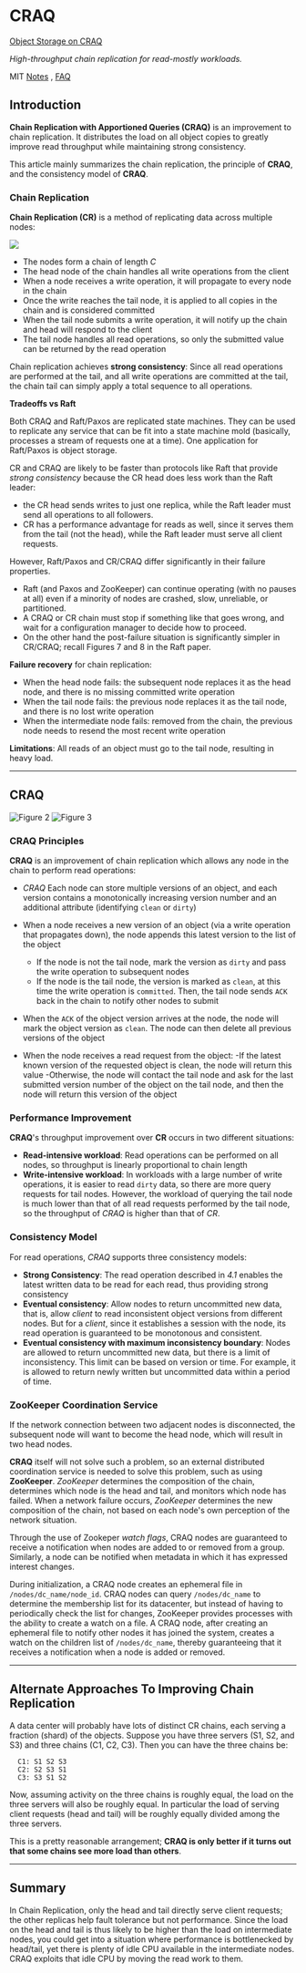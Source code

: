 # CRAQ

[Object Storage on CRAQ](http://nil.csail.mit.edu/6.824/2020/papers/craq.pdf)

*High-throughput chain replication for read-mostly workloads.*

MIT [Notes](http://nil.csail.mit.edu/6.824/2020/notes/l-craq.txt) , [FAQ](http://nil.csail.mit.edu/6.824/2020/papers/craq-faq.txt)

## Introduction

**Chain Replication with Apportioned Queries (CRAQ)** is an improvement to chain replication. It distributes the load on all object copies to greatly improve read throughput while maintaining strong consistency.

This article mainly summarizes the chain replication, the principle of **CRAQ**, and the consistency model of **CRAQ**.

### Chain Replication

**Chain Replication (CR)** is a method of replicating data across multiple nodes:

![](images/craq/figure1.png)

- The nodes form a chain of length *C*
- The head node of the chain handles all write operations from the client
- When a node receives a write operation, it will propagate to every node in the chain
- Once the write reaches the tail node, it is applied to all copies in the chain and is considered committed
- When the tail node submits a write operation, it will notify up the chain and head will respond to the client
- The tail node handles all read operations, so only the submitted value can be returned by the read operation

Chain replication achieves **strong consistency**: Since all read operations are performed at the tail, and all write operations are committed at the tail, the chain tail can simply apply a total sequence to all operations.

**Tradeoffs vs Raft**

Both CRAQ and Raft/Paxos are replicated state machines. They can be used to replicate any service that can be fit into a state machine mold (basically, processes a stream of requests one at a time). One application for Raft/Paxos is object storage.

CR and CRAQ are likely to be faster than protocols like Raft that provide *strong consistency* because the CR head does less work than the Raft leader:

- the CR head sends writes to just one replica, while the Raft leader must send all operations to all followers.
- CR has a performance advantage for reads as well, since it serves them from the tail (not the head), while the Raft leader must serve all client requests.

However, Raft/Paxos and CR/CRAQ differ significantly in their failure properties.

- Raft (and Paxos and ZooKeeper) can continue operating (with no pauses at all) even if a minority of nodes are crashed, slow, unreliable, or partitioned.
- A CRAQ or CR chain must stop if something like that goes wrong, and wait for a configuration manager to decide how to proceed.
- On the other hand the post-failure situation is significantly simpler in CR/CRAQ; recall Figures 7 and 8 in the Raft paper.

**Failure recovery** for chain replication:

- When the head node fails: the subsequent node replaces it as the head node, and there is no missing committed write operation
- When the tail node fails: the previous node replaces it as the tail node, and there is no lost write operation
- When the intermediate node fails: removed from the chain, the previous node needs to resend the most recent write operation

**Limitations**: All reads of an object must go to the tail node, resulting in heavy load.

***

## CRAQ

![Figure 2](images/craq/figure2.png)
![Figure 3](images/craq/figure3.png)

### CRAQ Principles

**CRAQ** is an improvement of chain replication which allows any node in the chain to perform read operations:

- *CRAQ* Each node can store multiple versions of an object, and each version contains a monotonically increasing version number and an additional attribute (identifying `clean` or `dirty`)

- When a node receives a new version of an object (via a write operation that propagates down), the node appends this latest version to the list of the object
  - If the node is not the tail node, mark the version as `dirty` and pass the write operation to subsequent nodes
  - If the node is the tail node, the version is marked as `clean`, at this time the write operation is `committed`. Then, the tail node sends `ACK` back in the chain to notify other nodes to submit
- When the `ACK` of the object version arrives at the node, the node will mark the object version as `clean`. The node can then delete all previous versions of the object
- When the node receives a read request from the object:
  -If the latest known version of the requested object is clean, the node will return this value
  -Otherwise, the node will contact the tail node and ask for the last submitted version number of the object on the tail node, and then the node will return this version of the object

### Performance Improvement

**CRAQ**'s throughput improvement over **CR** occurs in two different situations:

- **Read-intensive workload**: Read operations can be performed on all nodes, so throughput is linearly proportional to chain length
- **Write-intensive workload**: In workloads with a large number of write operations, it is easier to read `dirty` data, so there are more query requests for tail nodes. However, the workload of querying the tail node is much lower than that of all read requests performed by the tail node, so the throughput of *CRAQ* is higher than that of *CR*.

### Consistency Model

For read operations, *CRAQ* supports three consistency models:

- **Strong Consistency**: The read operation described in *4.1* enables the latest written data to be read for each read, thus providing strong consistency
- **Eventual consistency**: Allow nodes to return uncommitted new data, that is, allow *client* to read inconsistent object versions from different nodes. But for a *client*, since it establishes a session with the node, its read operation is guaranteed to be monotonous and consistent.
- **Eventual consistency with maximum inconsistency boundary**: Nodes are allowed to return uncommitted new data, but there is a limit of inconsistency. This limit can be based on version or time. For example, it is allowed to return newly written but uncommitted data within a period of time.

### ZooKeeper Coordination Service

If the network connection between two adjacent nodes is disconnected, the subsequent node will want to become the head node, which will result in two head nodes.

**CRAQ** itself will not solve such a problem, so an external distributed coordination service is needed to solve this problem, such as using **ZooKeeper**. *ZooKeeper* determines the composition of the chain, determines which node is the head and tail, and monitors which node has failed. When a network failure occurs, *ZooKeeper* determines the new composition of the chain, not based on each node's own perception of the network situation.

Through the use of Zookeper *watch flags*, CRAQ nodes are guaranteed to receive a notification when nodes are added to or removed from a group. Similarly, a node can be notified when metadata in which it has expressed interest changes.

During initialization, a CRAQ node creates an ephemeral file in `/nodes/dc_name/node_id`. CRAQ nodes can query `/nodes/dc_name` to determine the membership list for its datacenter, but instead of having to periodically check the list for changes, ZooKeeper provides processes with the ability to create a watch on a file. A CRAQ node, after creating an ephemeral file to notify other nodes it has joined the system, creates a watch on the children list of `/nodes/dc_name`, thereby guaranteeing that it receives a notification when a node is added or removed.

***

## Alternate Approaches To Improving Chain Replication

A data center will probably have lots of distinct CR chains, each serving a
fraction (shard) of the objects. Suppose you have three servers (S1,
S2, and S3) and three chains (C1, C2, C3). Then you can have the three
chains be:

```
  C1: S1 S2 S3
  C2: S2 S3 S1
  C3: S3 S1 S2
```

Now, assuming activity on the three chains is roughly equal, the load on
the three servers will also be roughly equal. In particular the load of
serving client requests (head and tail) will be roughly equally divided
among the three servers.

This is a pretty reasonable arrangement; **CRAQ is only better if it
turns out that some chains see more load than others**.

***

## Summary

In Chain Replication, only the head and tail directly serve client
requests; the other replicas help fault tolerance but not performance.
Since the load on the head and tail is thus likely to be higher than
the load on intermediate nodes, you could get into a situation where
performance is bottlenecked by head/tail, yet there is plenty of idle
CPU available in the intermediate nodes. CRAQ exploits that idle CPU
by moving the read work to them.
